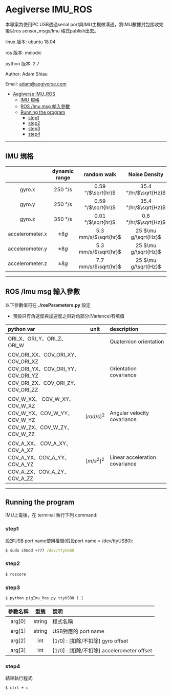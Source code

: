 # Aegiverse IMU_ROS

本專案為使用PC USB透過serial port與IMU主機做溝通，將IMU數據封包接收完後以ros sensor_msgs/Imu 格式publish出去。


linux 版本: ubuntu 18.04

ros 版本: melodic

python 版本: 2.7

Author: Adam Shiau

Email: adam@aegiverse.com


- [Aegiverse IMU_ROS](#aegiverse-imu_ros)
  - [IMU 規格](#imu-規格)
  - [ROS /Imu msg 輸入參數](#ros-imu-msg-輸入參數)
  - [Running the program](#running-the-program)
    - [step1](#step1)
    - [step2](#step2)
    - [step3](#step3)
    - [step4](#step4)

-----------

## IMU 規格

|     | dynamic range|random walk| Noise Density|  type      |
|:---:|:------------:|:----------:|:------------:|:-----:|
|gyro.x| 250 &deg;/s |0.59 &deg;/$\sqrt{hr}$|35.4 &deg;/hr/$\sqrt{Hz}$|MEMS
|gyro.y| 250 &deg;/s | 0.59 &deg;/$\sqrt{hr}$|35.4 &deg;/hr/$\sqrt{Hz}$|MEMS
|gyro.z| 350 &deg;/s |0.01 &deg;/$\sqrt{hr}$|0.6 &deg;/hr/$\sqrt{Hz}$|FOG|
|accelerometer.x|$\pm 8g$|5.3 mm/s/$\sqrt{hr}$|25 $\mu g/\sqrt{Hz}$|MEMS|
|accelerometer.y|$\pm 8g$|5.3 mm/s/$\sqrt{hr}$|25 $\mu g/\sqrt{Hz}$|MESM|
|accelerometer.z|$\pm 8g$|7.7 mm/s/$\sqrt{hr}$|25 $\mu g/\sqrt{Hz}$|MEMS|

---

## ROS /Imu msg 輸入參數

以下參數值可在 **./rosParameters.py** 設定

* 預設只有角速度與加速度之斜對角部分(Variance)有填值

| python var | unit | description |
|:-----|:-----:|:-----|
|ORI_X、ORI_Y、ORI_Z、ORI_W||Quaternion orientation|
|COV_ORI_XX、COV_ORI_XY、COV_ORI_XZ <br>COV_ORI_YX、COV_ORI_YY、COV_ORI_YZ <br>COV_ORI_ZX、COV_ORI_ZY、COV_ORI_ZZ||Orientation covariance|
|COV_W_XX、 COV_W_XY、COV_W_XZ <br>COV_W_YX、COV_W_YY、COV_W_YZ <br>COV_W_ZX、COV_W_ZY、COV_W_ZZ|$[rad/s]^2$|Angular velocity covariance|
|COV_A_XX、 COV_A_XY、COV_A_XZ <br>COV_A_YX、COV_A_YY、COV_A_YZ <br>COV_A_ZX、COV_A_ZY、COV_A_ZZ|$[m/s^2]^2$|Linear acceleration covariance|

---

## Running the program

IMU上電後，在 terminal 執行下列 command:

### step1

設定USB port name使用權限(假設port name = /dev/ttyUSB0):

```cmd
$ sudo chmod +777 /dev/ttyUSB0
```

### step2

```cmd
$ roscore
```

### step3

```cmd
$ python pigImu_Ros.py ttyUSB0 1 1 
```

|參數名稱|型態|說明|
|:---:|:---:|:---|
|arg[0] |string| 程式名稱|
|arg[1]|string|USB對應的 port name|
|arg[2]|int|[1/0] : [扣除/不扣除] gyro offset|
|arg[3]|int|[1/0] : [扣除/不扣除] accelerometer offset|


### step4

結束執行程式:

```cmd
$ ctrl + c
```


